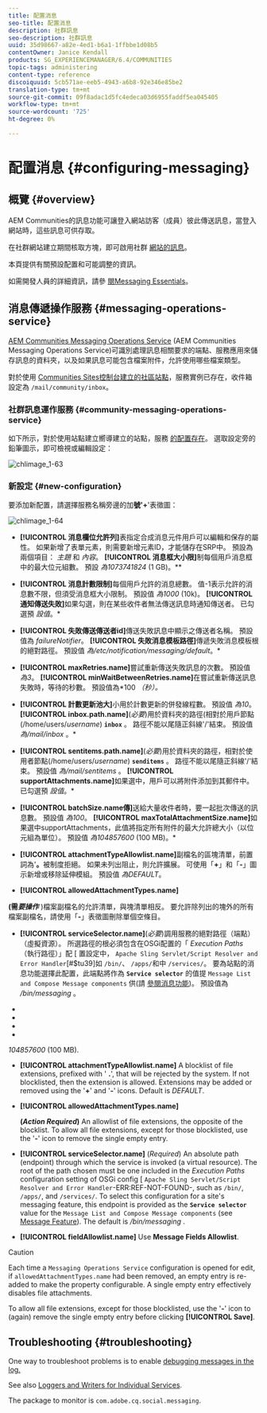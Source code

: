 ```yaml
---
title: 配置消息
seo-title: 配置消息
description: 社群訊息
seo-description: 社群訊息
uuid: 35d98667-a82e-4ed1-b6a1-1ffbbe1d08b5
contentOwner: Janice Kendall
products: SG_EXPERIENCEMANAGER/6.4/COMMUNITIES
topic-tags: administering
content-type: reference
discoiquuid: 5cb571ae-eeb5-4943-a6b8-92e346e85be2
translation-type: tm+mt
source-git-commit: 09f8adac1d5fc4edeca03d6955faddf5ea045405
workflow-type: tm+mt
source-wordcount: '725'
ht-degree: 0%

---
```



# 配置消息 {#configuring-messaging}

## 概覽 {#overview}

AEM Communities的訊息功能可讓登入網站訪客（成員）彼此傳送訊息，當登入網站時，這些訊息可供存取。

在社群網站建立期間核取方塊，即可啟用社群 [網站的訊息](sites-console.md)。

本頁提供有關預設配置和可能調整的資訊。

如需開發人員的詳細資訊，請參 [閱Messaging Essentials](essentials-messaging.md)。

## 消息傳遞操作服務 {#messaging-operations-service}

[AEM Communities Messaging Operations Service](http://localhost:4502/system/console/configMgr/com.adobe.cq.social.messaging.client.endpoints.impl.MessagingOperationsServiceImpl) (AEM Communities Messaging Operations Service)可識別處理訊息相關要求的端點、服務應用來儲存訊息的資料夾，以及如果訊息可能包含檔案附件，允許使用哪些檔案類型。

對於使用 [Communities Sites控制台建立的社區站點](sites-console.md)，服務實例已存在，收件箱設定為 `/mail/community/inbox`。

### 社群訊息運作服務 {#community-messaging-operations-service}

如下所示，對於使用站點建立嚮導建立的站點，服務 [的配置存在](sites-console.md)。 選取設定旁的鉛筆圖示，即可檢視或編輯設定：

![chlimage_1-63](assets/chlimage_1-63.png)

### 新設定 {#new-configuration}

要添加新配置，請選擇服務名稱旁邊的加&#x200B;**號&#39;+**&#39;表徵圖：

![chlimage_1-64](assets/chlimage_1-64.png)

* **[!UICONTROL 消息欄位允許列]**&#x200B;表指定合成消息元件用戶可以編輯和保存的屬性。 如果新增了表單元素，則需要新增元素ID，才能儲存在SRP中。 預設為兩個項目： *主題* 和 *內容*。
**[!UICONTROL 消息框大小限]**&#x200B;制每個用戶消息框中的最大位元組數。 預設 *為1073741824* (1 GB)。**

* **[!UICONTROL 消息計數限制]**&#x200B;每個用戶允許的消息總數。 值-1表示允許的消息數不限，但須受消息框大小限制。 預設值 *為1000* (10k)。
**[!UICONTROL 通知傳送失敗]**&#x200B;如果勾選，則在某些收件者無法傳送訊息時通知傳送者。 已勾選預 *設值*。*

* **[!UICONTROL 失敗傳送傳送者id]**&#x200B;傳送失敗訊息中顯示之傳送者名稱。 預設值為 *failureNotifier*。
**[!UICONTROL 失敗消息模板路徑]**&#x200B;傳遞失敗消息模板根的絕對路徑。 預設值 *為/etc/notification/messaging/default*。*

* **[!UICONTROL maxRetries.name]**&#x200B;嘗試重新傳送失敗訊息的次數。 預設值 *為3*。
**[!UICONTROL minWaitBetweenRetries.name]**&#x200B;在嘗試重新傳送訊息失敗時，等待的秒數。 預設值為*100 *（秒）。*

* **[!UICONTROL 計數更新池大]**&#x200B;小用於計數更新的併發線程數。 預設值 *為10*。
**[!UICONTROL inbox.path.name]**(*必要*)用於資料夾的路徑(相對於用戶節點(/home/users/*username*) **`inbox`** 。 路徑不能以尾隨正斜線&#39;/&#39;結束。 預設值 *為/mail/inbox* 。*

* **[!UICONTROL sentitems.path.name]**(*必要*)用於資料夾的路徑，相對於使用者節點(/home/users/*username*) **`senditems`** 。 路徑不能以尾隨正斜線&#39;/&#39;結束。 預設值 *為/mail/sentitems* 。
**[!UICONTROL supportAttachments.name]**&#x200B;如果選中，用戶可以將附件添加到其郵件中。 已勾選預 *設值*。*

* **[!UICONTROL batchSize.name傳]**&#x200B;送給大量收件者時，要一起批次傳送的訊息數。 預設值 *為100*。
**[!UICONTROL maxTotalAttachmentSize.name]**&#x200B;如果選中supportAttachments，此值將指定所有附件的最大允許總大小（以位元組為單位）。 預設值 *為104857600* (100 MB)。*

* **[!UICONTROL attachmentTypeAllowlist.name]**&#x200B;副檔名的區塊清單，前置詞為&#39;**。**&#x200B;被制度拒絕。 如果未列出阻止，則允許擴展。 可使用「**+**」和「**-**」圖示新增或移除延伸模組。 預設值 *為DEFAULT*。

* **[!UICONTROL allowedAttachmentTypes.name]**

**(需&#x200B;*要操作*** )檔案副檔名的允許清單，與塊清單相反。 要允許除列出的塊外的所有檔案副檔名，請使用「**-**」表徵圖刪除單個空條目。

* **[!UICONTROL serviceSelector.name]**(*必要*)調用服務的絕對路徑（端點）（虛擬資源）。 所選路徑的根必須包含在OSGi配置的「 *Execution Paths* （執行路徑）」配 [ 置設定中， `Apache Sling Servlet/Script Resolver and Error Handler`[#$tu39]如 `/bin/`、 `/apps/`和中 `/services/`。 要為站點的消息功能選擇此配置，此端點將作為 **`Service selector`** 的值提 `Message List and Compose Message components` 供(請 [參閱消息功能](configure-messaging.md))。 預設值為 */bin/messaging* 。


* 


* 


* 


* 
*104857600* (100 MB).

* **[!UICONTROL attachmentTypeAllowlist.name]**
A blocklist of file extensions, prefixed with &#39;
**.**&#39;, that will be rejected by the system. If not blocklisted, then the extension is allowed. Extensions may be added or removed using the &#39;**+**&#39; and &#39;**-**&#39; icons. Default is *DEFAULT*.

* **[!UICONTROL allowedAttachmentTypes.name]**

   **(*Action Required*)** An allowlist of file extensions, the opposite of the blocklist. To allow all file extensions, except for those blocklisted, use the &#39;**-**&#39; icon to remove the single empty entry.

* **[!UICONTROL serviceSelector.name]**
(*Required*) An absolute path (endpoint) through which the service is invoked (a virtual resource). The root of the path chosen must be one included in the *Execution Paths* configuration setting of OSGi config [ `Apache Sling Servlet/Script Resolver and Error Handler`-ERR:REF-NOT-FOUND-, such as `/bin/`, `/apps/`, and `/services/`. To select this configuration for a site&#39;s messaging feature, this endpoint is provided as the **`Service selector`** value for the `Message List and Compose Message components` (see [Message Feature](configure-messaging.md)). The default is */bin/messaging* .

* **[!UICONTROL fieldAllowlist.name]**
Use 
**Message Fields Allowlist**.

>[!CAUTION]
>
>Each time a `Messaging Operations Service` configuration is opened for edit, if `allowedAttachmentTypes.name` had been removed, an empty entry is re-added to make the property configurable. A single empty entry effectively disables file attachments.
>
>To allow all file extensions, except for those blocklisted, use the &#39;**-**&#39; icon to (again) remove the single empty entry before clicking **[!UICONTROL Save]**.

## Troubleshooting {#troubleshooting}

One way to troubleshoot problems is to enable [debugging messages in the log.](../../help/sites-administering/troubleshooting.md)

See also [Loggers and Writers for Individual Services](../../help/sites-deploying/configure-logging.md#loggers-and-writers-for-individual-services).

The package to monitor is `com.adobe.cq.social.messaging`.
